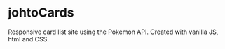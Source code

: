 # johtoCards
Responsive card list site using the Pokemon API. Created with vanilla JS, html and CSS. 
